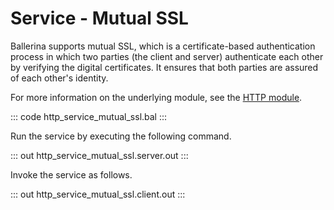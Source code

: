 # Service - Mutual SSL

Ballerina supports mutual SSL, which is a certificate-based authentication process in which two parties (the client and server) authenticate each other by verifying the digital certificates. It ensures that both parties are assured of each other's identity.

For more information on the underlying module, see the [HTTP module](https://lib.ballerina.io/ballerina/http/latest/).

::: code http_service_mutual_ssl.bal :::

Run the service by executing the following command.

::: out http_service_mutual_ssl.server.out :::

Invoke the service as follows.

::: out http_service_mutual_ssl.client.out :::
